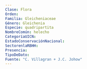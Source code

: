 ```yaml
---
Clase: Flora
Orden: 
Familia: Gleicheniaceae
Género: Gleichenia
Especie: quadripartita
NombreComún: helecho
CategoríaUICN: 
EstadoConservaciónNacional: 
SectorenlaRBHH: 
Presencia: 
TipoDeDato: 
Fuente: "C. Villagran + J.C. Johow"
---
```


